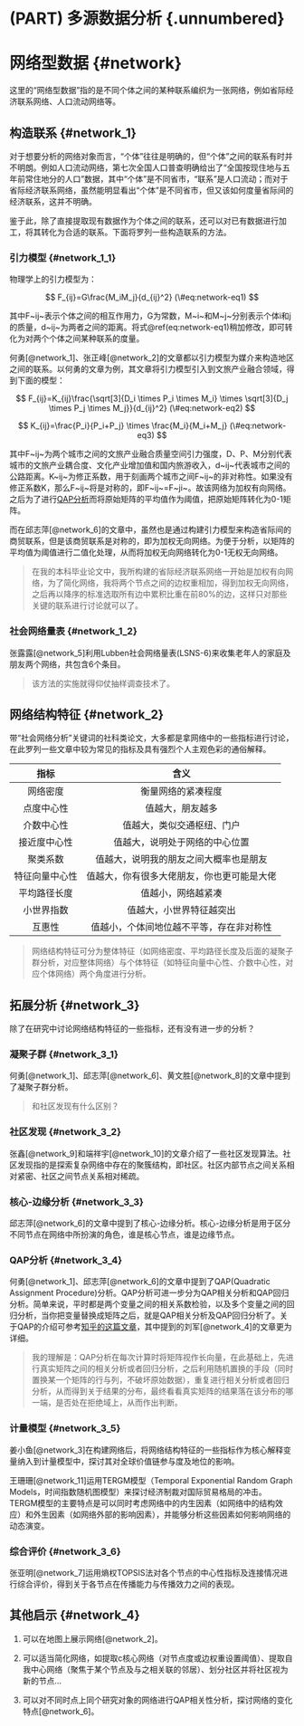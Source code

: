 # (PART) 多源数据分析 {.unnumbered}



# 网络型数据 {#network}

这里的“网络型数据”指的是不同个体之间的某种联系编织为一张网络，例如省际经济联系网络、人口流动网络等。

## 构造联系 {#network_1}

对于想要分析的网络对象而言，“个体”往往是明确的，但“个体”之间的联系有时并不明朗。例如人口流动网络，第七次全国人口普查明确给出了“全国按现住地与五年前常住地分的人口”数据，其中“个体”是不同省市，“联系”是人口流动；而对于省际经济联系网络，虽然能明显看出“个体”是不同省市，但又该如何度量省际间的经济联系，这并不明确。

鉴于此，除了直接提取现有数据作为个体之间的联系，还可以对已有数据进行加工，将其转化为合适的联系。下面将罗列一些构造联系的方法。

### 引力模型 {#network_1_1}

物理学上的引力模型为：
   
$$
F_{ij}=G\frac{M_iM_j}{d_{ij}^2} (\#eq:network-eq1)
$$

其中F~ij~表示个体之间的相互作用力，G为常数，M~i~和M~j~分别表示个体i和j的质量，d~ij~为两者之间的距离。将式\@ref(eq:network-eq1)稍加修改，即可转化为对两个个体之间某种联系的度量。

何勇[@network_1]、张正峰[@network_2]的文章都以引力模型为媒介来构造地区之间的联系。以何勇的文章为例，其文章将引力模型引入到文旅产业融合领域，得到下面的模型：

$$
F_{ij}=K_{ij}\frac{\sqrt[3]{D_i \times P_i \times M_i} \times \sqrt[3]{D_j \times P_j \times M_j}}{d_{ij}^2} (\#eq:network-eq2)
$$

$$
K_{ij}=\frac{P_i}{P_i+P_j} \times \frac{M_i}{M_i+M_j} (\#eq:network-eq3)
$$

其中F~ij~为两个城市之间的文旅产业融合质量空间引力强度，D、P、M分别代表城市的文旅产业耦合度、文化产业增加值和国内旅游收入，d~ij~代表城市之间的公路距离。K~ij~为修正系数，用于刻画两个城市之间F~ij~的非对称性。如果没有修正系数K，那么F~ij~将是对称的，即F~ij~=F~ji~。故该网络为加权有向网络。之后为了进行[QAP分析](#network_3_4)而将原始矩阵的平均值作为阈值，把原始矩阵转化为0-1矩阵。

而在邱志萍[@network_6]的文章中，虽然也是通过构建引力模型来构造省际间的商贸联系，但是该商贸联系是对称的，即为加权无向网络。为便于分析，以矩阵的平均值为阈值进行二值化处理，从而将加权无向网络转化为0-1无权无向网络。

> 在我的本科毕业论文中，我所构建的省际经济联系网络一开始是加权有向网络，为了简化网络，我将两个节点之间的边权重相加，得到加权无向网络，之后再以降序的标准选取所有边中累积比重在前80%的边，这样只对那些关键的联系进行讨论就可以了。

### 社会网络量表 {#network_1_2}

张露露[@network_5]利用Lubben社会网络量表(LSNS-6)来收集老年人的家庭及朋友两个网络，共包含6个条目。

> 该方法的实施就得仰仗抽样调查技术了。

## 网络结构特征 {#network_2}

带“社会网络分析”关键词的社科类论文，大多都是拿网络中的一些指标进行讨论，在此罗列一些文章中较为常见的指标及具有强烈个人主观色彩的通俗解释。


|      指标      |                    含义                    |
|:--------------:|:------------------------------------------:|
|    网络密度    |             衡量网络的紧凑程度             |
|   点度中心性   |              值越大，朋友越多              |
|   介数中心性   |         值越大，类似交通枢纽、门户         |
|  接近度中心性  |       值越大，说明处于网络的中心位置       |
|    聚类系数    |   值越大，说明我的朋友之间大概率也是朋友   |
| 特征向量中心性 | 值越大，你有很多大佬朋友，你也更可能是大佬 |
|  平均路径长度  |             值越小，网络越紧凑             |
|   小世界指数   |          值越大，小世界特征越突出          |
|     互惠性     |  值越小，个体间地位越不平等，存在非对称性  |

> 网络结构特征可分为整体特征（如网络密度、平均路径长度及后面的凝聚子群分析，对应整体网络）与个体特征（如特征向量中心性、介数中心性，对应个体网络）两个角度进行分析。

## 拓展分析 {#network_3}

除了在研究中讨论网络结构特征的一些指标，还有没有进一步的分析？

### 凝聚子群 {#network_3_1}

何勇[@network_1]、邱志萍[@network_6]、黄文胜[@network_8]的文章中提到了凝聚子群分析。

> 和社区发现有什么区别？

### 社区发现 {#network_3_2}

张鑫[@network_9]和端祥宇[@network_10]的文章介绍了一些社区发现算法。社区发现指的是探索复杂网络中存在的聚簇结构，即社区。社区内部节点之间关系相对紧密、社区之间节点关系相对稀疏。

### 核心-边缘分析 {#network_3_3}

邱志萍[@network_6]的文章中提到了核心-边缘分析。核心-边缘分析是用于区分不同节点在网络中所扮演的角色，谁是核心节点，谁是边缘节点。

### QAP分析 {#network_3_4}

何勇[@network_1]、邱志萍[@network_6]的文章中提到了QAP(Quadratic Assignment Procedure)分析。QAP分析可进一步分为QAP相关分析和QAP回归分析。简单来说，平时都是两个变量之间的相关系数检验，以及多个变量之间的回归分析，当你把变量替换成矩阵之后，就是QAP相关分析及QAP回归分析了。关于QAP的介绍可参考[知乎的这篇文章](https://zhuanlan.zhihu.com/p/29649380)，其中提到的刘军[@network_4]的文章更为详细。

> 我的理解是：QAP分析在每次计算时将矩阵视作长向量，在此基础上，先进行真实矩阵之间的相关分析或者回归分析，之后利用随机置换的手段（同时置换某一个矩阵的行与列，不破坏原始数据），重复进行相关分析或者回归分析，从而得到关于结果的分布，最终看看真实矩阵的结果落在该分布的哪一端，是否处在拒绝域上，从而作出判断。

### 计量模型 {#network_3_5}

姜小鱼[@network_3]在构建网络后，将网络结构特征的一些指标作为核心解释变量纳入到计量模型中，探讨其对全球价值链参与度及地位的影响。

王珊珊[@network_11]运用TERGM模型（Temporal Exponential Random Graph Models，时间指数随机图模型）来探讨经济制裁对国际贸易格局的冲击。TERGM模型的主要特点是可以同时考虑网络中的内生因素（如网络中的结构效应）和外生因素（如网络外部的影响因素），并能够分析这些因素如何影响网络的动态演变。

### 综合评价 {#network_3_6}

张亚明[@network_7]运用熵权TOPSIS法对各个节点的中心性指标及连接情况进行综合评价，得到关于各节点在传播能力与传播效力之间的表现。

## 其他启示 {#network_4}

1. 可以在地图上展示网络[@network_2]。

2. 可以适当简化网络，如提取c核心网络（对节点度或边权重设置阈值）、提取自我中心网络（聚焦于某个节点及与之相关联的邻居）、划分社区并将社区视为新的节点...

3. 可以对不同时点上同个研究对象的网络进行QAP相关性分析，探讨网络的变化特点[@network_6]。
